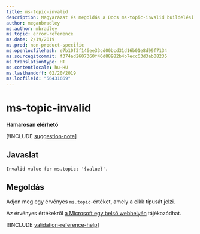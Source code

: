 ```yaml
---
title: ms-topic-invalid
description: Magyarázat és megoldás a Docs ms-topic-invalid buildelési problémájára
author: meganbradley
ms.author: mbradley
ms.topic: error-reference
ms.date: 2/19/2019
ms.prod: non-product-specific
ms.openlocfilehash: e7b10f3f146ee33cd00bcd31d16b01e8d99f7134
ms.sourcegitcommit: f374ad2607360f46d88982b4b7ecc63d3ab08235
ms.translationtype: HT
ms.contentlocale: hu-HU
ms.lasthandoff: 02/20/2019
ms.locfileid: "56431669"
---
```

# <a name="ms-topic-invalid"></a>ms-topic-invalid

**Hamarosan elérhető**

[!INCLUDE [suggestion-note](includes/suggestion-note.md)]

## <a name="suggestion"></a>Javaslat

`Invalid value for ms.topic: '{value}'.`

## <a name="resolution"></a>Megoldás

Adjon meg egy érvényes `ms.topic`-értéket, amely a cikk típusát jelzi.

Az érvényes értékekről [a Microsoft egy belső webhelyén](https://docsmetadatatool.azurewebsites.net/whitelists) tájékozódhat.

<!--make sure to add this file to your includes folder and verify the path-->
[!INCLUDE [validation-reference-help](includes/validation-reference-help.md)]
